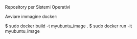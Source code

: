 Repository per Sistemi Operativi


Avviare immagine docker:

$  sudo docker build -t myubuntu_image .
$  sudo docker run -it myubuntu_image
